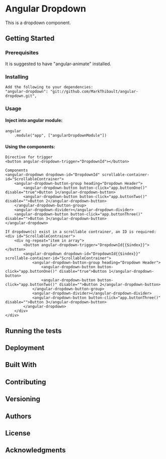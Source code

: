 # Angular Dropdown

This is a dropdown component. 

## Getting Started

### Prerequisites

It is suggested to have "angular-animate" installed.

### Installing

```
Add the following to your dependencies:
"angular-dropdown": "git://github.com/MarkThibault/angular-dropdown.git",
```

### Usage

#### Inject into angular module:
```
angular
    .module("app", ["angularDropdownModule"])
```

#### Using the components:
```
Directive for trigger
<button angular-dropdown-trigger="DropdownId"></button>

Components
<angular-dropdown dropdown-id="DropdownId" scrollable-container-id="ScrollableContrainer">
    <angular-dropdown-button-group heading="Dropdown Header">
        <angular-dropdown-button button-click="app.buttonOne()" disable="true">Button 1</angular-dropdown-button>
        <angular-dropdown-button button-click="app.buttonTwo()" disable="">Button 2</angular-dropdown-button>
    </angular-dropdown-button-group>
    <angular-dropdown-divider></angular-dropdown-divider>
    <angular-dropdown-button button-click="app.buttonThree()" disable="">Button 3</angular-dropdown-button>
</angular-dropdown>

If dropdown(s) exist in a scrollable contrainer, an ID is required:
<div id="ScrollableContrainer">
    <div ng-repeat="item in array">
        <button angular-dropdown-trigger="DropdownId{{$index}}"></button>
        <angular-dropdown dropdown-id="DropdownId{{$index}}" scrollable-container-id="ScrollableContrainer">
            <angular-dropdown-button-group heading="Dropdown Header">
                <angular-dropdown-button button-click="app.buttonOne()" disable="true">Button 1</angular-dropdown-button>
                <angular-dropdown-button button-click="app.buttonTwo()" disable="">Button 2</angular-dropdown-button>
            </angular-dropdown-button-group>
            <angular-dropdown-divider></angular-dropdown-divider>
            <angular-dropdown-button button-click="app.buttonThree()" disable="">Button 3</angular-dropdown-button>
        </angular-dropdown>
    </div>
</div>
```

## Running the tests


## Deployment



## Built With


## Contributing

## Versioning

## Authors

## License

## Acknowledgments
